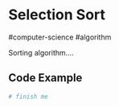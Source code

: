 # Selection Sort
#computer-science #algorithm 

Sorting algorithm....

## Code Example
```python
# finish me
```